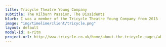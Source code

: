```yaml
---
title: Tricycle Theatre Young Company
subtitle: The Kilburn Passion, The Dissidents
blurb: I was a member of the Tricycle Theatre Young Company from 2013 - 2015. I performed as Carla in The Kilburn Passion by SUhayla El-Bushra and as Haleh in The Dissidents by Shamse Sinha 
image: "img/timeline/client/tricycle.png"
layout: default
modal-id: a-ritm
project-url: http://www.tricycle.co.uk/home/about-the-tricycle-pages/about-us-tab-menu/archive/archived-theatre-production/the-kilburn-passion/
---
```

